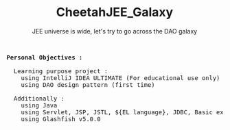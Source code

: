 <h1 align="center">
    <br>
      <!--
	  <a href="https://raw.githubusercontent.com/Siliver4/CheetahJEE_Galaxy/master/assets/img/cheetah_logo.png">
        <img src="assets/img/bluebird_logo.png" alt="BluebirdLore_Manager_logo" width="247">
      </a>
	  -->
    <br>
      CheetahJEE_Galaxy
    <br>
</h1>

<p align="center">
    JEE universe is wide, let's try to go across the DAO galaxy
</p>

<br>
    
<pre>
<b>Personal Objectives :</b>

  Learning purpose project :
    using IntelliJ IDEA ULTIMATE (For educational use only)
    using DAO design pattern (first time)

  Additionally :
    using Java
    using Servlet, JSP, JSTL, ${EL language}, JDBC, Basic exception/error handlers
    using Glashfish v5.0.0
</pre>

</br>
